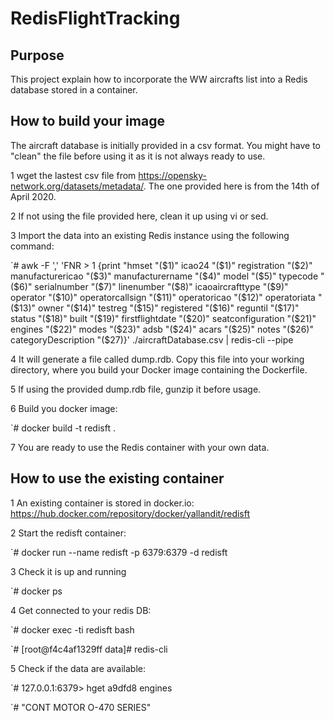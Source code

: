 # RedisFlightTracking

## Purpose
This project explain how to incorporate the WW aircrafts list into a Redis database stored in a container.

## How to build your image
The aircraft database is initially provided in a csv format. You might have to "clean" the file before using it as it is not always ready to use.

1 wget the lastest csv file from https://opensky-network.org/datasets/metadata/. The one provided here is from the 14th of April 2020.

2 If not using the file provided here, clean it up using vi or sed.

3 Import the data into an existing Redis instance using the following command: 

`# awk -F ',' 'FNR > 1 {print "hmset "($1)" icao24 "($1)" registration "($2)" manufacturericao "($3)" manufacturername "($4)" model "($5)" typecode "($6)" serialnumber "($7)" linenumber "($8)" icaoaircrafttype "($9)" operator "($10)" operatorcallsign "($11)" operatoricao "($12)" operatoriata "($13)" owner "($14)" testreg "($15)" registered "($16)" reguntil "($17)" status "($18)" built "($19)" firstflightdate "($20)" seatconfiguration "($21)" engines "($22)" modes "($23)" adsb "($24)" acars "($25)" notes "($26)" categoryDescription "($27)}' ./aircraftDatabase.csv | redis-cli --pipe

4 It will generate a file called dump.rdb. Copy this file into your working directory, where you build your Docker image containing the Dockerfile.

5 If using the provided dump.rdb file, gunzip it before usage.

6 Build you docker image:

`# docker build -t redisft .

7 You are ready to use the Redis container with your own data.

## How to use the existing container
1 An existing container is stored in docker.io: https://hub.docker.com/repository/docker/yallandit/redisft

2 Start the redisft container:

`# docker run --name redisft  -p 6379:6379 -d redisft

3 Check it is up and running

`# docker ps

4 Get connected to your redis DB:

`# docker exec -ti redisft bash

`# [root@f4c4af1329ff data]# redis-cli

5 Check if the data are available:

`# 127.0.0.1:6379> hget a9dfd8 engines

`# "CONT MOTOR O-470 SERIES"


